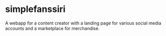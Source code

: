 # simplefanssiri
A webapp for a content creator with a landing page for various social media accounts and a marketplace for merchandise.
